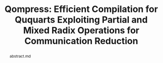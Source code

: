 ---
title: "Qompress: Efficient Compilation for Ququarts Exploiting Partial and Mixed Radix Operations for Communication Reduction"
layout: project
publisher: 28th ACM International Conference on Architectural Support for Programming Languages and Operating Systems (ASPLOS)
image: /assets/img/projects/qompress/mixed-radix.png
abstract: abstract.md
items:
    - name: PDF
      link: /assets/papers/litteken_qompress_2023.pdf
    - name: ACM Digital Library
      link: https://dl.acm.org/doi/10.1145/3575693.3575726
    - name: arXiv
      link: https://arxiv.org/abs/2303.00658
authors:
    - name: "Andrew Litteken"
      link: http://andrewlitteken.com/
      affiliation: University of Chicago
    - name: "Lennart Maximilian Seifert"
      link: https://scholar.google.com/citations?user=k6RYl7kAAAAJ&hl=en&inst=5778974199078678248
      affiliation: University of Chicago
    - name: "Jason Chadwick"
      affiliation: University of Chicago
    - name: "Natalia Nottingham"
      link: 
      affiliation: University of Chicago
    - name: "Jonathan M. Baker"
      link: https://www.jonathanmarkbaker.com/
      affiliation: University of Chicago
    - name: "Frederic T. Chong"
      link: https://people.cs.uchicago.edu/~ftchong/
      affiliation: University of Chicago
      last: true
figures:
    - file: /assets/img/projects/qompress/02_qudit_gates.png
      caption: 02_qudit_gates.md
    - file: /assets/img/projects/qompress/03_state_evs.png
      caption: 03_state_evs.md
      width: 100%
    - file: /assets/img/projects/qompress/05_cycles.png
      caption: 05_cycles.md
      width: 100%
    - file: /assets/img/projects/qompress/07_combined_strategies.png
      caption: 07_combined_strategies.md
      width: 100%
    - file: /assets/img/projects/qompress/10_combined_strategies.png
      caption: 10_combined_strategies.md
      width: 100%
    - file: /assets/img/projects/qompress/13_eps_hardware.png
      caption: 13_eps_hardware.md
---